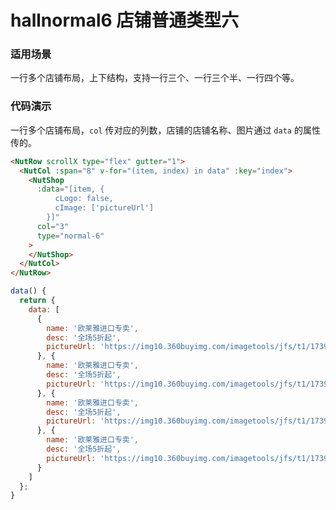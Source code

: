 # hallnormal6 店铺普通类型六

### 适用场景

一行多个店铺布局，上下结构，支持一行三个、一行三个半、一行四个等。


### 代码演示

一行多个店铺布局，`col` 传对应的列数，店铺的店铺名称、图片通过 `data` 的属性传的。

```html
<NutRow scrollX type="flex" gutter="1">
  <NutCol :span="8" v-for="(item, index) in data" :key="index">
    <NutShop
      :data="[item, {
          cLogo: false,
          cImage: ['pictureUrl']
        }]" 
      col="3" 
      type="normal-6" 
    >
    </NutShop>
  </NutCol>
</NutRow>
```

```javascript
data() {
  return {
    data: [
      {
        name: '欧莱雅进口专卖',
        desc: '全场5折起',
        pictureUrl: 'https://img10.360buyimg.com/imagetools/jfs/t1/173974/21/18150/32309/60e3bc10E3df14e94/1b62f83797a76dfe.png'
      }, {
        name: '欧莱雅进口专卖',
        desc: '全场5折起',
        pictureUrl: 'https://img10.360buyimg.com/imagetools/jfs/t1/173974/21/18150/32309/60e3bc10E3df14e94/1b62f83797a76dfe.png'
      }, {
        name: '欧莱雅进口专卖',
        desc: '全场5折起',
        pictureUrl: 'https://img10.360buyimg.com/imagetools/jfs/t1/173974/21/18150/32309/60e3bc10E3df14e94/1b62f83797a76dfe.png'
      }, {
        name: '欧莱雅进口专卖',
        desc: '全场5折起',
        pictureUrl: 'https://img10.360buyimg.com/imagetools/jfs/t1/173974/21/18150/32309/60e3bc10E3df14e94/1b62f83797a76dfe.png'
      }
    ]
  };
}
```


<!-- ### Events

| 事件名 | 说明           | 回调参数     |
|--------|----------------|--------------|
| click  | 点击按钮时触发 | event: Event | -->


